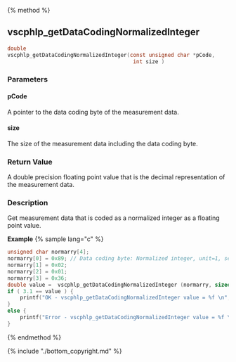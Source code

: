 
{% method %}
## vscphlp_getDataCodingNormalizedInteger

```c
double 
vscphlp_getDataCodingNormalizedInteger(const unsigned char *pCode, 
                                        int size )
```

### Parameters

#### pCode
A pointer to the data coding byte of the measurement data.

#### size
The size of the measurement data including the data coding byte.

### Return Value
A double precision floating point value that is the decimal representation of the measurement data. 

### Description
Get measurement data that is coded as a normalized integer as a floating point value.

**Example** {% sample lang="c" %}

```c
unsigned char normarry[4];
normarry[0] = 0x89; // Data coding byte: Normalized integer, unit=1, sensoridx=1
normarry[1] = 0x02;
normarry[2] = 0x01;
normarry[3] = 0x36;
double value =  vscphlp_getDataCodingNormalizedInteger (normarry, sizeof( normarry ) );
if ( 3.1 == value ) {
    printf("OK - vscphlp_getDataCodingNormalizedInteger value = %f \n", value );
}
else {
    printf("Error - vscphlp_getDataCodingNormalizedInteger value = %f \n", value );
}
```

{% endmethod %}

{% include "./bottom_copyright.md" %}
